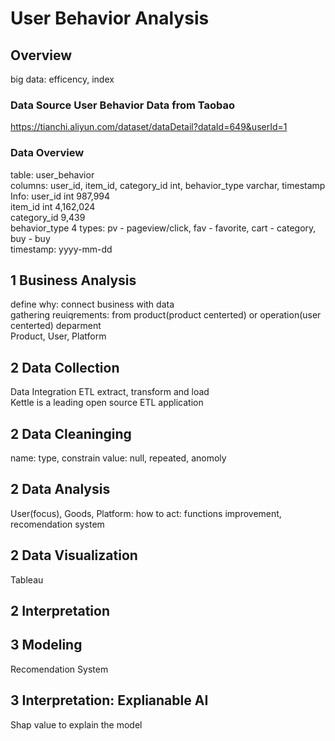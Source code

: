 # User Behavior Analysis

## Overview
big data: efficency, index


### Data Source User Behavior Data from Taobao
https://tianchi.aliyun.com/dataset/dataDetail?dataId=649&userId=1

### Data Overview 
table: user_behavior<br>
columns: user_id, item_id, category_id int, behavior_type varchar, timestamp<br>
Info:
user_id int 987,994 <br>
item_id int 4,162,024<br>
category_id 9,439<br>
behavior_type 4 types: pv - pageview/click, fav - favorite, cart - category, buy - buy<br>
timestamp: yyyy-mm-dd<br>

## 1 Business Analysis
define why: connect business with data<br> 
gathering reuiqrements: from product(product centerted) or operation(user centerted) deparment<br> 
Product, User, Platform <br> 

## 2 Data Collection 
Data Integration ETL extract, transform and load<br>
Kettle is a leading open source ETL application<br>

## 2 Data Cleaninging 
name: type, constrain 
value: null, repeated, anomoly 

## 2 Data Analysis 
User(focus), Goods, Platform: how to act: functions improvement, recomendation system 

## 2 Data Visualization 
Tableau 

## 2 Interpretation 


## 3 Modeling 

Recomendation System 

## 3 Interpretation: Explianable AI 

Shap value to explain the model 
